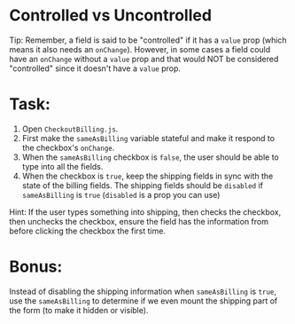 # Controlled vs Uncontrolled

Tip: Remember, a field is said to be "controlled" if it has a `value` prop (which means it also needs an `onChange`). However, in some cases a field could have an `onChange` without a `value` prop and that would NOT be considered "controlled" since it doesn't have a `value` prop.

# Task:

1. Open `CheckoutBilling.js`.
2. First make the `sameAsBilling` variable stateful and make it respond to the checkbox's `onChange`.
3. When the `sameAsBilling` checkbox is `false`, the user should be able to type into all the fields.
4. When the checkbox is `true`, keep the shipping fields in sync with the state of the billing fields. The shipping fields should be `disabled` if `sameAsBilling` is `true` (`disabled` is a prop you can use)

Hint: If the user types something into shipping, then checks the checkbox, then unchecks the checkbox, ensure the field has the information from before clicking the checkbox the first time.

# Bonus:

Instead of disabling the shipping information when `sameAsBilling` is `true`, use the `sameAsBilling` to determine if we even mount the shipping part of the form (to make it hidden or visible).
